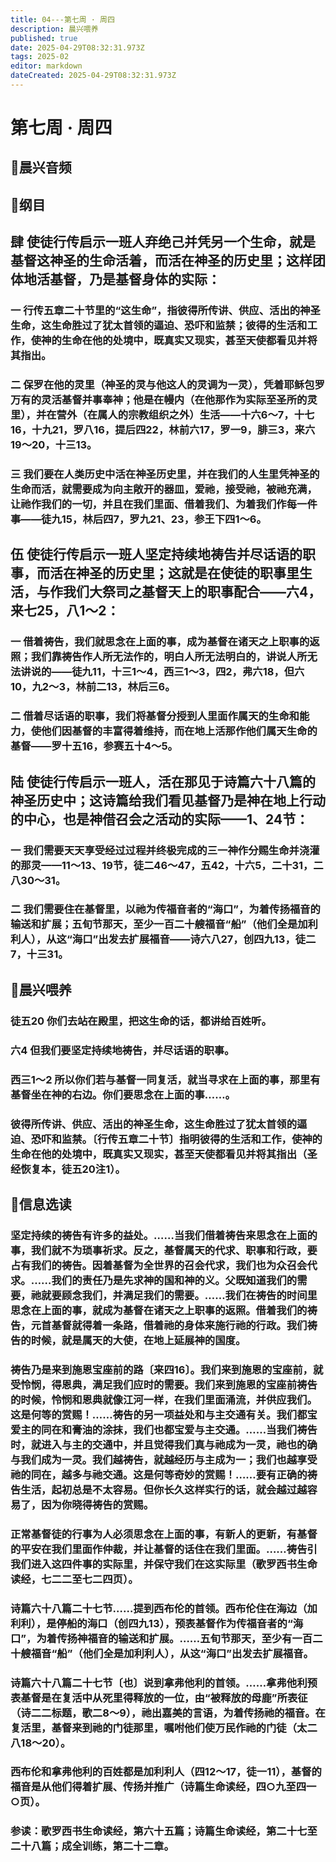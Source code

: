 ```yaml
---
title: 04---第七周 · 周四
description: 晨兴喂养
published: true
date: 2025-04-29T08:32:31.973Z
tags: 2025-02
editor: markdown
dateCreated: 2025-04-29T08:32:31.973Z
---
```


# 第七周 · 周四
## 🎵晨兴音频

## 📖纲目

## 肆   使徒行传启示一班人弃绝己并凭另一个生命，就是基督这神圣的生命活着，而活在神圣的历史里；这样团体地活基督，乃是基督身体的实际：

### 一   行传五章二十节里的“这生命”，指彼得所传讲、供应、活出的神圣生命，这生命胜过了犹太首领的逼迫、恐吓和监禁；彼得的生活和工作，使神的生命在他的处境中，既真实又现实，甚至天使都看见并将其指出。

### 二   保罗在他的灵里（神圣的灵与他这人的灵调为一灵），凭着耶稣包罗万有的灵活基督并事奉神；他是在幔内（在他那作为实际至圣所的灵里），并在营外（在属人的宗教组织之外）生活——十六6～7，十七16，十九21，罗八16，提后四22，林前六17，罗一9，腓三3，来六19～20，十三13。

### 三   我们要在人类历史中活在神圣历史里，并在我们的人生里凭神圣的生命而活，就需要成为向主敞开的器皿，爱祂，接受祂，被祂充满，让祂作我们的一切，并且在我们里面、借着我们、为着我们作每一件事——徒九15，林后四7，罗九21、23，参王下四1～6。

## 伍   使徒行传启示一班人坚定持续地祷告并尽话语的职事，而活在神圣的历史里；这就是在使徒的职事里生活，与作我们大祭司之基督天上的职事配合——六4，来七25，八1～2：

### 一   借着祷告，我们就思念在上面的事，成为基督在诸天之上职事的返照；我们靠祷告作人所无法作的，明白人所无法明白的，讲说人所无法讲说的——徒九11，十三1～4，西三1～3，四2，弗六18，但六10，九2～3，林前二13，林后三6。

### 二   借着尽话语的职事，我们将基督分授到人里面作属天的生命和能力，使他们因基督的丰富得着维持，而在地上活那作他们属天生命的基督——罗十五16，参赛五十4～5。

## 陆   使徒行传启示一班人，活在那见于诗篇六十八篇的神圣历史中；这诗篇给我们看见基督乃是神在地上行动的中心，也是神借召会之活动的实际——1、24节：

### 一   我们需要天天享受经过过程并终极完成的三一神作分赐生命并浇灌的那灵——11～13、19节，徒二46～47，五42，十六5，二十31，二八30～31。

### 二   我们需要住在基督里，以祂为传福音者的“海口”，为着传扬福音的输送和扩展；五旬节那天，至少一百二十艘福音“船”（他们全是加利利人），从这“海口”出发去扩展福音——诗六八27，创四九13，徒二7，十三31。

## 📖晨兴喂养

### 徒五20    你们去站在殿里，把这生命的话，都讲给百姓听。

### 六4    但我们要坚定持续地祷告，并尽话语的职事。

### 西三1～2    所以你们若与基督一同复活，就当寻求在上面的事，那里有基督坐在神的右边。你们要思念在上面的事……。

### 彼得所传讲、供应、活出的神圣生命，这生命胜过了犹太首领的逼迫、恐吓和监禁。〔行传五章二十节〕指明彼得的生活和工作，使神的生命在他的处境中，既真实又现实，甚至天使都看见并将其指出（圣经恢复本，徒五20注1）。

## 📖信息选读

### 坚定持续的祷告有许多的益处。……当我们借着祷告来思念在上面的事，我们就不为琐事祈求。反之，基督属天的代求、职事和行政，要占有我们的祷告。因着基督为全世界的召会代求，我们也为众召会代求。……我们的责任乃是先求神的国和神的义。父既知道我们的需要，祂就要顾念我们，并满足我们的需要。……我们在祷告的时间里思念在上面的事，就成为基督在诸天之上职事的返照。借着我们的祷告，元首基督就得着一条路，借着祂的身体来施行祂的行政。我们祷告的时候，就是属天的大使，在地上延展神的国度。

### 祷告乃是来到施恩宝座前的路〔来四16〕。我们来到施恩的宝座前，就受怜悯，得恩典，满足我们应时的需要。我们来到施恩的宝座前祷告的时候，怜悯和恩典就像江河一样，在我们里面涌流，并供应我们。这是何等的赏赐！……祷告的另一项益处和与主交通有关。我们都宝爱主的同在和膏油的涂抹，我们也都宝爱与主交通。……当我们祷告时，就进入与主的交通中，并且觉得我们真与祂成为一灵，祂也的确与我们成为一灵。我们越祷告，就越经历与主成为一；我们也越享受祂的同在，越多与祂交通。这是何等奇妙的赏赐！……要有正确的祷告生活，起初总是不太容易。但你长久这样实行的话，就会越过越容易了，因为你晓得祷告的赏赐。

### 正常基督徒的行事为人必须思念在上面的事，有新人的更新，有基督的平安在我们里面作仲裁，并让基督的话住在我们里面。……祷告引我们进入这四件事的实际里，并保守我们在这实际里（歌罗西书生命读经，七二二至七二四页）。

### 诗篇六十八篇二十七节……提到西布伦的首领。西布伦住在海边（加利利），是停船的海口（创四九13），预表基督作为传福音者的“海口”，为着传扬神福音的输送和扩展。……五旬节那天，至少有一百二十艘福音“船”（他们全是加利利人），从这“海口”出发去扩展福音。

### 诗篇六十八篇二十七节〔也〕说到拿弗他利的首领。……拿弗他利预表基督是在复活中从死里得释放的一位，由“被释放的母鹿”所表征（诗二二标题，歌二8～9），祂出嘉美的言语，为着传扬祂的福音。在复活里，基督来到祂的门徒那里，嘱咐他们使万民作祂的门徒（太二八18～20）。

### 西布伦和拿弗他利的百姓都是加利利人（四12～17，徒一11），基督的福音是从他们得着扩展、传扬并推广（诗篇生命读经，四○九至四一○页）。

### 参读：歌罗西书生命读经，第六十五篇；诗篇生命读经，第二十七至二十八篇；成全训练，第二十二章。
